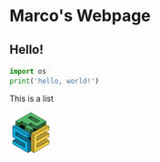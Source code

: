 # Marco's Webpage

## Hello!

```python
import os
print('hello, world!')
```

This
is
a
list

![](https://raw.githubusercontent.com/RSE-Sheffield/RSE-Sheffield.github.io/master/assets/images/logo/rse-logoonly-stroke-small.png)